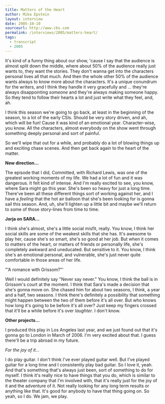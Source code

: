 ```yaml
---
title: Matters of the Heart
author: Mika Epstein
layout: interview
date: 2005-10-10
sourceurl: http://www.cbs.com  
permalink: /interviews/2005/matters-heart/
tags:
  - transcript
  - 2005
---
```


It's kind of a funny thing about our show, 'cause I say that the audience is almost split down the middle, where about 50% of the audience really just wants to, they want the stories. They don't wanna get into the characters personal lives all that much. And then the whole other 50% of the audience wants always to know more about the characters. It's a unique conundrum for the writers, and I think they handle it very gracefully and ... they're always disappointing _someone_ and they're always making someone happy. So they tend to follow their hearts a lot and just write what they feel, and, ah.

I think this season we're going to go back, at least in the beginning of the season, to a lot of the early CSIs. Should be very story driven, and ah, which will be fun! Cause it was kind of an emotional year. Character-wise, you know. All the characters, almost everybody on the show went through something deeply personal and sort of painful.

So we'll wipe that out for a while, and probably do a lot of blowing things up and exciting chase scenes. And then get back again to the heart of the matter.

**New direction...**

The episode that I did, Committed, with Richard Lewis, was one of the greatest working moments of my life. We had a lot of fun and it was dangerous. It felt kind of intense. And I'm really excited to see, you know, where Sara might go this year. She's been so heavy for just a long time. There've been all these different things sort of working against her, and I have a *feeling* that the hot air balloon that she's been looking for is gonna sail this season. And, uh, she'll lighten up a little bit and maybe we'll return to some of those story-lines from time to time.

**Jorja on SARA...**

I think she's almost, she's a little social misfit, really. You know, I think her social skills are some of the weakest skills that she has. It's awesome to play her, cause she's so smart, she's so good at her job. But when it comes to matters of the heart, or matters of friends or personally life, she's completely awkward and uneducated. But sensitive to it. You know, I think she's an emotional personal, and vulnerable, she's just never quite comfortable in those areas of her life.

"'A romance with Grissom?"'

Well I would definitely say "Never say never." You know, I think the ball is in Grissom's court at the moment. I think that Sara's made a decision that she's gonna move on. She chased him for about two seasons, I think, a year and a half, two seasons. I think there's definitely a possibility that something might happen between the two of them before it's all over. But who knows how long it's going to be before it's all over? Just keep my fingers crossed that it'll be a while before it's over _laughter_. I don't know.

**Other projects...**

I produced this play in Los Angeles last year, and we just found out that it's gonna go to London in March of 2006. I'm very excited about that. I guess there'll be a trip abroad in my future.

_For the joy of it..._

I do play guitar. I don't think I've ever played guitar well. But I've played guitar for a long time and I consistently play bad guitar. So I love it, yeah. And that's something that's always just been, sort of something to do for myself. I think it's really nice to have things that you do, which is similar to the theater company that I'm involved with, that it's really just for the joy of it and the adventure of it. Not really looking for any long term results or anything like that. It's good for anybody to have that thing going on. So yeah, so I do. We jam, we play.  